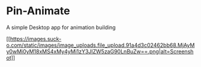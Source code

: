 # Pin-Animate
A simple Desktop app for animation building

[[https://images.suck-o.com/static/images/image_uploads.file_upload.91a4d3c02462bb68.MjAyMy0wMi0yM18xMS4xMy4yMi1zY3JlZW5zaG90LnBuZw==.png|alt=Screenshot]]
